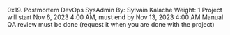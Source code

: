 0x19. Postmortem
DevOps
SysAdmin
 By: Sylvain Kalache
 Weight: 1
 Project will start Nov 6, 2023 4:00 AM, must end by Nov 13, 2023 4:00 AM
 Manual QA review must be done (request it when you are done with the project)
